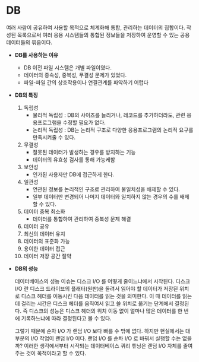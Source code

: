 # DB

여러 사람이 공유하여 사용할 목적으로 체계화해 통합, 관리하는 데이터의 집합이다. 작성된 목록으로써 여러 응용 시스템들의 통합된 정보들을 저장하여 운영할 수 있는 공용 데이터들의 묶음이다.

- **DB를 사용하는 이유**

  - DB 이전 파일 시스템은 개별 파일이였다.
  - 데이터의 종속성, 중복성, 무결성 문제가 있었다.
  - 파일-파일 간의 상호작용이나 연결관계를 파악하기 어렵다

- **DB의 특징**

  1. 독립성
     - 물리적 독립성 : DB의 사이즈를 늘리거나, 레코드를 추가하더라도, 관련 응용프로그램을 수정할 필요가 없다.
     - 논리적 독립성 : DB는 논리적 구조로 다양한 응용프로그램의 논리적 요구를 만족시켜줄 수 있다.
  2. 무결성
     - 잘못된 데이터가 발생하는 경우를 방지하는 기능
     - 데이터의 유효성 검사를 통해 가능케함
  3. 보안성
     - 인가된 사용자만 DB에 접근하게 한다.
  4. 일관성
     - 연관된 정보를 논리적인 구조로 관리하여 불일치성을 배제할 수 있다.
     - 일부 데이터만 변경되어 나머지 데이터와 일치하지 않는 경우의 수를 배제할 수 있다.
  5. 데이터 중복 최소화
     - 데이터를 통합하여 관리하여 중복성 문제 해결
  6. 데이터 공유
  7. 최신의 데이터 유지
  8. 데이터의 표준화 가능
  9. 용이한 데이터 접근
  10. 데이터 저장 공간 절약

- **DB의 성능**

  데이터베이스의 성능 이슈는 디스크 I/O 를 어떻게 줄이느냐에서 시작된다. 디스크 I/O 란 디스크 드라이브의 플래터(원판)을 돌려서 읽어야 할 데이터가 저장된 위치로 디스크 헤더를 이동시킨 다음 데이터를 읽는 것을 의미한다. 이 때 데이터를 읽는데 걸리는 시간은 디스크 헤더를 움직여서 읽고 쓸 위치로 옮기는 단계에서 결정된다. 즉 디스크의 성능은 디스크 헤더의 위치 이동 없이 얼마나 많은 데이터를 한 번에 기록하느냐에 따라 결정된다고 볼 수 있다.

  그렇기 때문에 순차 I/O 가 랜덤 I/O 보다 빠를 수 밖에 없다. 하지만 현실에서는 대부분의 I/O 작업이 랜덤 I/O 이다. 랜덤 I/O 를 순차 I/O 로 바꿔서 실행할 수는 없을까? 이러한 생각에서부터 시작되는 데이터베이스 쿼리 튜닝은 랜덤 I/O 자체를 줄여주는 것이 목적이라고 할 수 있다.
